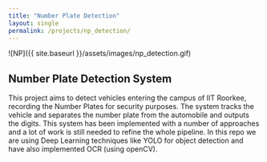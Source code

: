 ```yaml
---
title: "Number Plate Detection"
layout: single
permalink: /projects/np_detection/
---
```

![NP]({{ site.baseurl }}/assets/images/np_detection.gif)
## Number Plate Detection System
This project aims to detect vehicles entering the campus of IIT Roorkee, recording the Number Plates for security purposes. The system tracks the vehicle and separates the number plate from the automobile and outputs the digits. This system has been implemented with a number of approaches and a lot of work is still needed to refine the whole pipeline. In this repo we are using Deep Learning techniques like YOLO for object detection and have also implemented OCR (using openCV).
